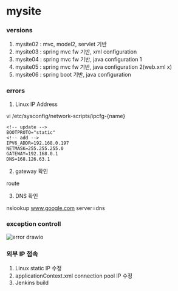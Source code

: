 # mysite

### versions
1.	mysite02 : mvc, model2, servlet 기반 
2.	mysite03 : spring mvc fw 기반, xml configuration 
3.	mysite04 : spring mvc fw 기반, java configuration 1
4.	mysite05 : spring mvc fw 기반, java configuration 2(web.xml x)
5.	mysite06 : spring boot 기반, java configuration

### errors
1.	Linux IP Address

   vi /etc/sysconfig/network-scripts/ipcfg-{name}
	
	<!-- update -->
	BOOTPROTO="static"
	<!-- add -->
	IPV6_ADDR=192.168.0.197
	NETMASK=255.255.255.0
	GATEWAY=192.168.0.1
	DNS=168.126.63.1
	
2.	gateway 확인

   route

3.	DNS 확인
   
   nslookup www.google.com
   server=dns

### exception controll
![error drawio](https://user-images.githubusercontent.com/66767038/152187615-5ab78bcf-a82f-45a0-9490-b784d94c3de5.png)

### 외부 IP 접속
1.	Linux static IP 수정
2.	applicationContext.xml connection pool IP 수정 
3.	Jenkins build

